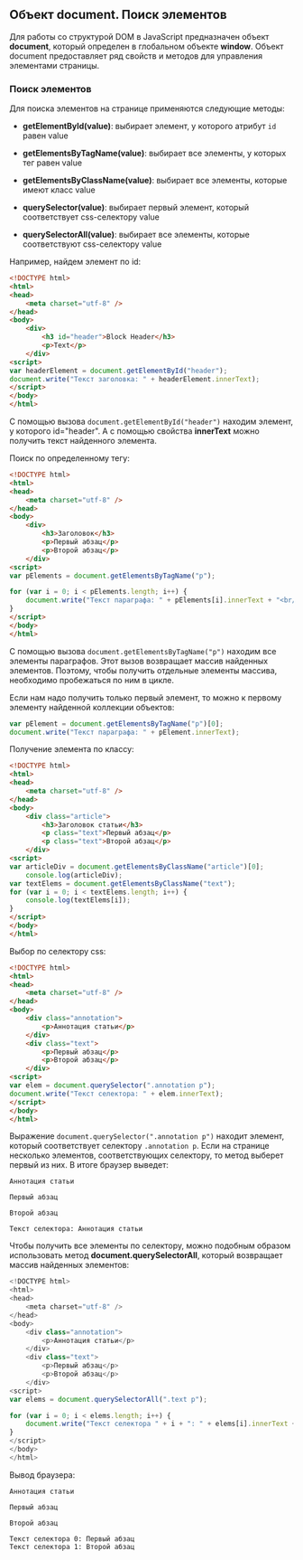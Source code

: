 ## Объект document. Поиск элементов

Для работы со структурой DOM в JavaScript предназначен объект **document**, который определен в глобальном объекте 
**window**. Объект document предоставляет ряд свойств и методов для управления элементами страницы.

### Поиск элементов

Для поиска элементов на странице применяются следующие методы:

- **getElementById(value)**: выбирает элемент, у которого атрибут `id` равен value

- **getElementsByTagName(value)**: выбирает все элементы, у которых тег равен value

- **getElementsByClassName(value)**: выбирает все элементы, которые имеют класс value

- **querySelector(value)**: выбирает первый элемент, который соответствует css-селектору value

- **querySelectorAll(value)**: выбирает все элементы, которые соответствуют css-селектору value

Например, найдем элемент по id:

```html
<!DOCTYPE html>
<html>
<head>
    <meta charset="utf-8" />
</head>
<body>
    <div>
        <h3 id="header">Block Header</h3>
        <p>Text</p>
    </div>
<script>
var headerElement = document.getElementById("header");
document.write("Текст заголовка: " + headerElement.innerText);
</script>
</body>
</html>
```

С помощью вызова `document.getElementById("header")` находим элемент, у которого id="header". А с помощью свойства 
**innerText** можно получить текст найденного элемента.

Поиск по определенному тегу:

```html
<!DOCTYPE html>
<html>
<head>
    <meta charset="utf-8" />
</head>
<body>
    <div>
        <h3>Заголовок</h3>
        <p>Первый абзац</p>
        <p>Второй абзац</p>
    </div>
<script>
var pElements = document.getElementsByTagName("p");

for (var i = 0; i < pElements.length; i++) {
    document.write("Текст параграфа: " + pElements[i].innerText + "<br/>");
}
</script>
</body>
</html>
```

С помощью вызова `document.getElementsByTagName("p")` находим все элементы параграфов. Этот вызов возвращает массив найденных 
элементов. Поэтому, чтобы получить отдельные элементы массива, необходимо пробежаться по ним в цикле.

Если нам надо получить только первый элемент, то можно к первому элементу найденной коллекции объектов:

```js
var pElement = document.getElementsByTagName("p")[0];
document.write("Текст параграфа: " + pElement.innerText);
```

Получение элемента по классу:

```html
<!DOCTYPE html>
<html>
<head>
    <meta charset="utf-8" />
</head>
<body>
    <div class="article">
        <h3>Заголовок статьи</h3>
        <p class="text">Первый абзац</p>
        <p class="text">Второй абзац</p>
    </div>
<script>
var articleDiv = document.getElementsByClassName("article")[0];
    console.log(articleDiv);
var textElems = document.getElementsByClassName("text");
for (var i = 0; i < textElems.length; i++) {
    console.log(textElems[i]);
}
</script>
</body>
</html>
```

Выбор по селектору css:

```html
<!DOCTYPE html>
<html>
<head>
    <meta charset="utf-8" />
</head>
<body>
    <div class="annotation">
        <p>Аннотация статьи</p>
    </div>
    <div class="text">
        <p>Первый абзац</p>
        <p>Второй абзац</p>
    </div>
<script>
var elem = document.querySelector(".annotation p");
document.write("Текст селектора: " + elem.innerText);
</script>
</body>
</html>
```

Выражение `document.querySelector(".annotation p")` находит элемент, который соответствует селектору `.annotation p`. Если на странице 
несколько элементов, соответствующих селектору, то метод выберет первый из них. В итоге браузер выведет:

```browser
Аннотация статьи

Первый абзац

Второй абзац

Текст селектора: Аннотация статьи
```

Чтобы получить все элементы по селектору, можно подобным образом использовать метод **document.querySelectorAll**, 
который возвращает массив найденных элементов:

```js
<!DOCTYPE html>
<html>
<head>
    <meta charset="utf-8" />
</head>
<body>
    <div class="annotation">
        <p>Аннотация статьи</p>
    </div>
    <div class="text">
        <p>Первый абзац</p>
        <p>Второй абзац</p>
    </div>
<script>
var elems = document.querySelectorAll(".text p");

for (var i = 0; i < elems.length; i++) {
    document.write("Текст селектора " + i + ": " + elems[i].innerText + "<br/>");
}
</script>
</body>
</html>
```

Вывод браузера:

```browser
Аннотация статьи

Первый абзац

Второй абзац

Текст селектора 0: Первый абзац
Текст селектора 1: Второй абзац
```

